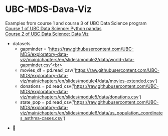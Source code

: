 # UBC-MDS-Dava-Viz

Examples from 
course 1 and course 3 of UBC Data Science program <br>
<a href = 'https://prog-learn.mds.ubc.ca/'> Course 1 of UBC Data Science: Python pandas</a> <br>
<a href = 'https://viz-learn.mds.ubc.ca/'> Course 2 of UBC Data Science: Data Viz</a>

* datasets <br>
  - gapminder = 'https://raw.githubusercontent.com/UBC-MDS/exploratory-data-viz/main/chapters/en/slides/module2/data/world-data-gapminder.csv'<br>
  - movies_df = pd.read_csv('https://raw.githubusercontent.com/UBC-MDS/exploratory-data-viz/main/chapters/en/slides/module4/data/movies-extended.csv') <br>
  - donations = pd.read_csv('https://raw.githubusercontent.com/UBC-MDS/exploratory-data-viz/main/chapters/en/slides/module5/data/donations.csv') <br>
  - state_pop = pd.read_csv('https://raw.githubusercontent.com/UBC-MDS/exploratory-data-viz/main/chapters/en/slides/module6/data/us_population_coordinates_asthma-cases.csv')

- 🐧
